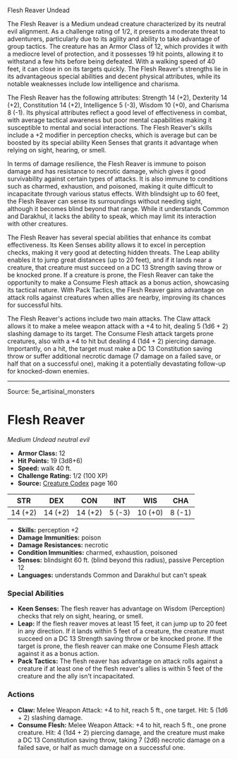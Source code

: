 <MonsterName/>Flesh Reaver</MonsterName>
<CreatureType/>Undead</CreatureType>

<summary>The Flesh Reaver is a Medium undead creature characterized by its neutral evil alignment. As a challenge rating of 1/2, it presents a moderate threat to adventurers, particularly due to its agility and ability to take advantage of group tactics. The creature has an Armor Class of 12, which provides it with a mediocre level of protection, and it possesses 19 hit points, allowing it to withstand a few hits before being defeated. With a walking speed of 40 feet, it can close in on its targets quickly. The Flesh Reaver's strengths lie in its advantageous special abilities and decent physical attributes, while its notable weaknesses include low intelligence and charisma.</summary>

<detail>

The Flesh Reaver has the following attributes: Strength 14 (+2), Dexterity 14 (+2), Constitution 14 (+2), Intelligence 5 (-3), Wisdom 10 (+0), and Charisma 8 (-1). Its physical attributes reflect a good level of effectiveness in combat, with average tactical awareness but poor mental capabilities making it susceptible to mental and social interactions. The Flesh Reaver's skills include a +2 modifier in perception checks, which is average but can be boosted by its special ability Keen Senses that grants it advantage when relying on sight, hearing, or smell.

In terms of damage resilience, the Flesh Reaver is immune to poison damage and has resistance to necrotic damage, which gives it good survivability against certain types of attacks. It is also immune to conditions such as charmed, exhaustion, and poisoned, making it quite difficult to incapacitate through various status effects. With blindsight up to 60 feet, the Flesh Reaver can sense its surroundings without needing sight, although it becomes blind beyond that range. While it understands Common and Darakhul, it lacks the ability to speak, which may limit its interaction with other creatures.

The Flesh Reaver has several special abilities that enhance its combat effectiveness. Its Keen Senses ability allows it to excel in perception checks, making it very good at detecting hidden threats. The Leap ability enables it to jump great distances (up to 20 feet), and if it lands near a creature, that creature must succeed on a DC 13 Strength saving throw or be knocked prone. If a creature is prone, the Flesh Reaver can take the opportunity to make a Consume Flesh attack as a bonus action, showcasing its tactical nature. With Pack Tactics, the Flesh Reaver gains advantage on attack rolls against creatures when allies are nearby, improving its chances for successful hits.

The Flesh Reaver's actions include two main attacks. The Claw attack allows it to make a melee weapon attack with a +4 to hit, dealing 5 (1d6 + 2) slashing damage to its target. The Consume Flesh attack targets prone creatures, also with a +4 to hit but dealing 4 (1d4 + 2) piercing damage. Importantly, on a hit, the target must make a DC 13 Constitution saving throw or suffer additional necrotic damage (7 damage on a failed save, or half that on a successful one), making it a potentially devastating follow-up for knocked-down enemies.</detail>



---

Source: 5e_artisinal_monsters

# Flesh Reaver

*Medium* *Undead* *neutral evil*

- **Armor Class:** 12
- **Hit Points:** 19 (3d8+6)
- **Speed:** walk 40 ft.
- **Challenge Rating:** 1/2 (100 XP)
- **Source:** [Creature Codex](https://koboldpress.com/kpstore/product/creature-codex-for-5th-edition-dnd) page 160

| STR | DEX | CON | INT | WIS | CHA |
| --- | --- | --- | --- | --- | --- |
| 14 (+2) | 14 (+2) | 14 (+2) | 5 (-3) | 10 (+0) | 8 (-1) |

- **Skills:** perception +2
- **Damage Immunities:** poison
- **Damage Resistances:** necrotic
- **Condition Immunities:** charmed, exhaustion, poisoned
- **Senses:** blindsight 60 ft. (blind beyond this radius), passive Perception 12
- **Languages:** understands Common and Darakhul but can't speak

### Special Abilities

- **Keen Senses:** The flesh reaver has advantage on Wisdom (Perception) checks that rely on sight, hearing, or smell.
- **Leap:** If the flesh reaver moves at least 15 feet, it can jump up to 20 feet in any direction. If it lands within 5 feet of a creature, the creature must succeed on a DC 13 Strength saving throw or be knocked prone. If the target is prone, the flesh reaver can make one Consume Flesh attack against it as a bonus action.
- **Pack Tactics:** The flesh reaver has advantage on attack rolls against a creature if at least one of the flesh reaver's allies is within 5 feet of the creature and the ally isn't incapacitated.

### Actions

- **Claw:** Melee Weapon Attack: +4 to hit, reach 5 ft., one target. Hit: 5 (1d6 + 2) slashing damage.
- **Consume Flesh:** Melee Weapon Attack: +4 to hit, reach 5 ft., one prone creature. Hit: 4 (1d4 + 2) piercing damage, and the creature must make a DC 13 Constitution saving throw, taking 7 (2d6) necrotic damage on a failed save, or half as much damage on a successful one.




